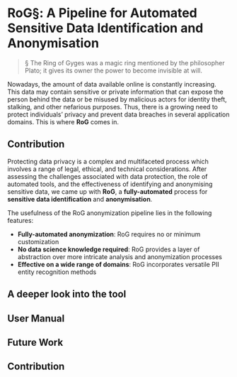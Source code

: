 # RoG§: A Pipeline for Automated Sensitive Data Identification and Anonymisation
> § The Ring of Gyges was a magic ring mentioned by the philosopher Plato; it gives its owner the power to become invisible at will.

Nowadays, the amount of data available online is constantly increasing. This data may contain sensitive or private information that can expose the person behind the data or be misused by malicious actors for identity theft, stalking, and other nefarious purposes. Thus, there is a growing need to protect individuals’ privacy and prevent data breaches in several application domains. This is where **RoG** comes in.

## Contribution
Protecting data privacy is a complex and multifaceted process which involves a range of legal, ethical, and technical considerations. After assessing the challenges associated with data protection, the role of automated tools, and the effectiveness of identifying and anonymising sensitive data, we came up with **RoG**, a **fully-automated** process for **sensitive data identification** and **anonymisation**.

The usefulness of the RoG anonymization pipeline lies in the following features:
* **Fully-automated anonymization**: RoG requires no or minimum customization
* **No data science knowledge required**: RoG provides a layer of abstraction over more intricate analysis and anonymization processes
* **Effective on a wide range of domains**: RoG incorporates versatile PII entity recognition methods 


## A deeper look into the tool
## User Manual
## Future Work
## Contribution
